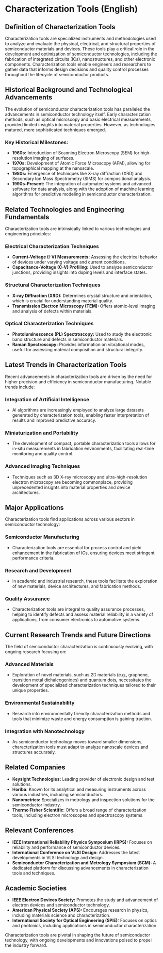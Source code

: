 # Characterization Tools (English)

## Definition of Characterization Tools

Characterization tools are specialized instruments and methodologies used to analyze and evaluate the physical, electrical, and structural properties of semiconductor materials and devices. These tools play a critical role in the development and optimization of semiconductor technologies, including the fabrication of integrated circuits (ICs), nanostructures, and other electronic components. Characterization tools enable engineers and researchers to gather data that informs design decisions and quality control processes throughout the lifecycle of semiconductor products.

## Historical Background and Technological Advancements

The evolution of semiconductor characterization tools has paralleled the advancements in semiconductor technology itself. Early characterization methods, such as optical microscopy and basic electrical measurements, provided limited insights into material properties. However, as technologies matured, more sophisticated techniques emerged.

### Key Historical Milestones:
- **1960s:** Introduction of Scanning Electron Microscopy (SEM) for high-resolution imaging of surfaces.
- **1970s:** Development of Atomic Force Microscopy (AFM), allowing for topographical mapping at the nanoscale.
- **1980s:** Emergence of techniques like X-ray diffraction (XRD) and Secondary Ion Mass Spectrometry (SIMS) for compositional analysis.
- **1990s-Present:** The integration of automated systems and advanced software for data analysis, along with the adoption of machine learning algorithms for predictive modeling in semiconductor characterization.

## Related Technologies and Engineering Fundamentals

Characterization tools are intrinsically linked to various technologies and engineering principles:

### Electrical Characterization Techniques
- **Current-Voltage (I-V) Measurements:** Assessing the electrical behavior of devices under varying voltage and current conditions.
- **Capacitance-Voltage (C-V) Profiling:** Used to analyze semiconductor junctions, providing insights into doping levels and interface states.

### Structural Characterization Techniques
- **X-ray Diffraction (XRD):** Determines crystal structure and orientation, which is crucial for understanding material quality.
- **Transmission Electron Microscopy (TEM):** Offers atomic-level imaging and analysis of defects within materials.

### Optical Characterization Techniques
- **Photoluminescence (PL) Spectroscopy:** Used to study the electronic band structure and defects in semiconductor materials.
- **Raman Spectroscopy:** Provides information on vibrational modes, useful for assessing material composition and structural integrity.

## Latest Trends in Characterization Tools

Recent advancements in characterization tools are driven by the need for higher precision and efficiency in semiconductor manufacturing. Notable trends include:

### Integration of Artificial Intelligence
- AI algorithms are increasingly employed to analyze large datasets generated by characterization tools, enabling faster interpretation of results and improved predictive accuracy.

### Miniaturization and Portability
- The development of compact, portable characterization tools allows for in-situ measurements in fabrication environments, facilitating real-time monitoring and quality control.

### Advanced Imaging Techniques
- Techniques such as 3D X-ray microscopy and ultra-high-resolution electron microscopy are becoming commonplace, providing unprecedented insights into material properties and device architectures.

## Major Applications

Characterization tools find applications across various sectors in semiconductor technology:

### Semiconductor Manufacturing
- Characterization tools are essential for process control and yield enhancement in the fabrication of ICs, ensuring devices meet stringent performance criteria.

### Research and Development
- In academic and industrial research, these tools facilitate the exploration of new materials, device architectures, and fabrication methods.

### Quality Assurance
- Characterization tools are integral to quality assurance processes, helping to identify defects and assess material reliability in a variety of applications, from consumer electronics to automotive systems.

## Current Research Trends and Future Directions

The field of semiconductor characterization is continuously evolving, with ongoing research focusing on:

### Advanced Materials
- Exploration of novel materials, such as 2D materials (e.g., graphene, transition metal dichalcogenides) and quantum dots, necessitates the development of specialized characterization techniques tailored to their unique properties.

### Environmental Sustainability
- Research into environmentally friendly characterization methods and tools that minimize waste and energy consumption is gaining traction.

### Integration with Nanotechnology
- As semiconductor technology moves toward smaller dimensions, characterization tools must adapt to analyze nanoscale devices and structures accurately.

## Related Companies

- **Keysight Technologies:** Leading provider of electronic design and test solutions.
- **Horiba:** Known for its analytical and measuring instruments across various industries, including semiconductors.
- **Nanometrics:** Specializes in metrology and inspection solutions for the semiconductor industry.
- **Thermo Fisher Scientific:** Offers a broad range of characterization tools, including electron microscopes and spectroscopy systems.

## Relevant Conferences

- **IEEE International Reliability Physics Symposium (IRPS):** Focuses on reliability and performance of semiconductor devices.
- **International Conference on VLSI Design:** Addresses the latest developments in VLSI technology and design.
- **Semiconductor Characterization and Metrology Symposium (SCM):** A dedicated platform for discussing advancements in characterization tools and techniques.

## Academic Societies

- **IEEE Electron Devices Society:** Promotes the study and advancement of electron devices and semiconductor technology.
- **American Physical Society (APS):** Encourages research in physics, including materials science and characterization.
- **International Society for Optical Engineering (SPIE):** Focuses on optics and photonics, including applications in semiconductor characterization.

Characterization tools are pivotal in shaping the future of semiconductor technology, with ongoing developments and innovations poised to propel the industry forward.